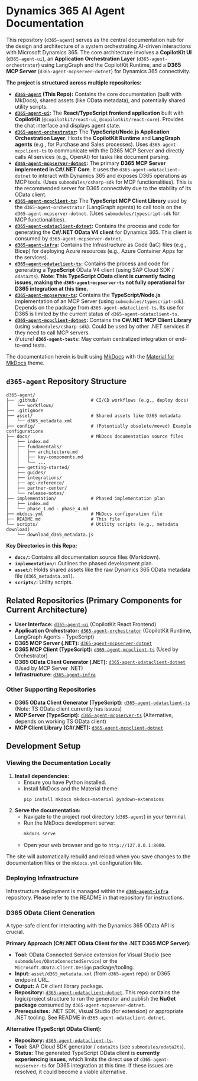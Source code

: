 # Dynamics 365 AI Agent Documentation

This repository (`d365-agent`) serves as the central documentation hub for the design and architecture of a system orchestrating AI-driven interactions with Microsoft Dynamics 365. The core architecture involves a **CopilotKit UI** (`d365-agent-ui`), an **Application Orchestration Layer** (`d365-agent-orchestrator`) using LangGraph and the CopilotKit Runtime, and a **D365 MCP Server** (`d365-agent-mcpserver-dotnet`) for Dynamics 365 connectivity.

**The project is structured across multiple repositories:**

*   **[`d365-agent`](https://github.com/ntrtd/d365-agent) (This Repo):** Contains the core documentation (built with MkDocs), shared assets (like OData metadata), and potentially shared utility scripts.
*   **[`d365-agent-ui`](https://github.com/ntrtd/d365-agent-ui):** The **React/TypeScript frontend application** built with **CopilotKit** (`@copilotkit/react-ui`, `@copilotkit/react-core`). Provides the chat interface and displays agent state.
*   **[`d365-agent-orchestrator`](https://github.com/ntrtd/d365-agent-orchestrator):** The **TypeScript/Node.js Application Orchestration Layer**. Hosts the **CopilotKit Runtime** and **LangGraph agents** (e.g., for Purchase and Sales processes). Uses `d365-agent-mcpclient-ts` to communicate with the D365 MCP Server and directly calls AI services (e.g., OpenAI) for tasks like document parsing.
*   **[`d365-agent-mcpserver-dotnet`](https://github.com/ntrtd/d365-agent-mcpserver-dotnet):** The primary **D365 MCP Server implemented in C#/.NET Core**. It uses the `d365-agent-odataclient-dotnet` to interact with Dynamics 365 and exposes D365 operations as MCP tools. (Uses `submodules/csharp-sdk` for MCP functionalities). This is the recommended server for D365 connectivity due to the stability of its OData client.
*   **[`d365-agent-mcpclient-ts`](https://github.com/ntrtd/d365-agent-mcpclient-ts):** The **TypeScript MCP Client Library** used by the `d365-agent-orchestrator` (LangGraph agents) to call tools on the `d365-agent-mcpserver-dotnet`. (Uses `submodules/typescript-sdk` for MCP functionalities).
*   **[`d365-agent-odataclient-dotnet`](https://github.com/ntrtd/d365-agent-odataclient-dotnet):** Contains the process and code for generating the **C#/.NET OData V4 client** for Dynamics 365. This client is consumed by `d365-agent-mcpserver-dotnet`.
*   **[`d365-agent-infra`](https://github.com/ntrtd/d365-agent-infra):** Contains the Infrastructure as Code (IaC) files (e.g., Bicep) for deploying Azure resources (e.g., Azure Container Apps for the services).
*   **[`d365-agent-odataclient-ts`](https://github.com/ntrtd/d365-agent-odataclient-ts):** Contains the process and code for generating a **TypeScript** OData V4 client (using SAP Cloud SDK / `odata2ts`). **Note: This TypeScript OData client is currently facing issues, making the `d365-agent-mcpserver-ts` not fully operational for D365 integration at this time.**
*   **[`d365-agent-mcpserver-ts`](https://github.com/ntrtd/d365-agent-mcpserver-ts):** Contains the **TypeScript/Node.js** implementation of an MCP Server (using `submodules/typescript-sdk`). Depends on the package from `d365-agent-odataclient-ts`. Its use for D365 is limited by the current status of `d365-agent-odataclient-ts`.
*   **[`d365-agent-mcpclient-dotnet`](https://github.com/ntrtd/d365-agent-mcpclient-dotnet):** Contains the **C#/.NET MCP Client Library** (using `submodules/csharp-sdk`). Could be used by other .NET services if they need to call MCP servers.
*   *(Future)* **`d365-agent-tests`:** May contain centralized integration or end-to-end tests.

The documentation herein is built using [MkDocs](https://www.mkdocs.org/) with the [Material for MkDocs](https://squidfunk.github.io/mkdocs-material/) theme.

## `d365-agent` Repository Structure

```
d365-agent/
├── .github/                    # CI/CD workflows (e.g., deploy docs)
│   └── workflows/
├── .gitignore
├── asset/                      # Shared assets like D365 metadata
│   └── d365_metadata.xml
├── config/                     # (Potentially obsolete/moved) Example configurations
├── docs/                       # MkDocs documentation source files
│   ├── index.md
│   ├── fundamentals/
│   │   ├── architecture.md
│   │   ├── key-components.md
│   │   └── ...
│   ├── getting-started/
│   ├── guides/
│   ├── integrations/
│   ├── api-reference/
│   ├── partner-center/
│   └── release-notes/
├── implementation/             # Phased implementation plan
│   ├── index.md
│   └── phase_1.md - phase_4.md
├── mkdocs.yml                  # MkDocs configuration file
├── README.md                   # This file
└── scripts/                    # Utility scripts (e.g., metadata download)
    └── download_d365_metadata.js
```

**Key Directories in this Repo:**

*   **`docs/`:** Contains all documentation source files (Markdown).
*   **`implementation/`:** Outlines the phased development plan.
*   **`asset/`:** Holds shared assets like the raw Dynamics 365 OData metadata file (`d365_metadata.xml`).
*   **`scripts/`:** Utility scripts.

## Related Repositories (Primary Components for Current Architecture)

*   **User Interface:** [`d365-agent-ui`](https://github.com/ntrtd/d365-agent-ui) (CopilotKit React Frontend)
*   **Application Orchestrator:** [`d365-agent-orchestrator`](https://github.com/ntrtd/d365-agent-orchestrator) (CopilotKit Runtime, LangGraph Agents - TypeScript)
*   **D365 MCP Server (.NET):** [`d365-agent-mcpserver-dotnet`](https://github.com/ntrtd/d365-agent-mcpserver-dotnet)
*   **D365 MCP Client (TypeScript):** [`d365-agent-mcpclient-ts`](https://github.com/ntrtd/d365-agent-mcpclient-ts) (Used by Orchestrator)
*   **D365 OData Client Generator (.NET):** [`d365-agent-odataclient-dotnet`](https://github.com/ntrtd/d365-agent-odataclient-dotnet) (Used by MCP Server .NET)
*   **Infrastructure:** [`d365-agent-infra`](https://github.com/ntrtd/d365-agent-infra)

### Other Supporting Repositories
*   **D365 OData Client Generator (TypeScript):** [`d365-agent-odataclient-ts`](https://github.com/ntrtd/d365-agent-odataclient-ts) (Note: TS OData client currently has issues)
*   **MCP Server (TypeScript):** [`d365-agent-mcpserver-ts`](https://github.com/ntrtd/d365-agent-mcpserver-ts) (Alternative, depends on working TS OData client)
*   **MCP Client Library (C#/.NET):** [`d365-agent-mcpclient-dotnet`](https://github.com/ntrtd/d365-agent-mcpclient-dotnet)

## Development Setup

### Viewing the Documentation Locally

1.  **Install dependencies:**
    *   Ensure you have Python installed.
    *   Install MkDocs and the Material theme:
        ```bash
        pip install mkdocs mkdocs-material pymdown-extensions
        ```
2.  **Serve the documentation:**
    *   Navigate to the project root directory (`d365-agent`) in your terminal.
    *   Run the MkDocs development server:
        ```bash
        mkdocs serve
        ```
    *   Open your web browser and go to `http://127.0.0.1:8000`.

The site will automatically rebuild and reload when you save changes to the documentation files or the `mkdocs.yml` configuration file.

### Deploying Infrastructure

Infrastructure deployment is managed within the **[`d365-agent-infra`](https://github.com/ntrtd/d365-agent-infra)** repository. Please refer to the README in that repository for instructions.

### D365 OData Client Generation

A type-safe client for interacting with the Dynamics 365 OData API is crucial.

**Primary Approach (C#/.NET OData Client for the .NET D365 MCP Server):**

*   **Tool:** OData Connected Service extension for Visual Studio (see `submodules/ODataConnectedService`) or the `Microsoft.OData.Client.Design` package/tooling.
*   **Input:** `asset/d365_metadata.xml` (from `d365-agent` repo) or D365 endpoint URL.
*   **Output:** A C# client library package.
*   **Repository:** [`d365-agent-odataclient-dotnet`](https://github.com/ntrtd/d365-agent-odataclient-dotnet). This repo contains the logic/project structure to run the generator and publish the **NuGet package** consumed by `d365-agent-mcpserver-dotnet`.
*   **Prerequisites:** .NET SDK, Visual Studio (for extension) or appropriate .NET tooling. See README in `d365-agent-odataclient-dotnet`.

**Alternative (TypeScript OData Client):**

*   **Repository:** [`d365-agent-odataclient-ts`](https://github.com/ntrtd/d365-agent-odataclient-ts).
*   **Tool:** SAP Cloud SDK generator / `odata2ts` (see `submodules/odata2ts`).
*   **Status:** The generated TypeScript OData client is **currently experiencing issues**, which limits the direct use of `d365-agent-mcpserver-ts` for D365 integration at this time. If these issues are resolved, it could become a viable alternative.
